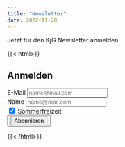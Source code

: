 ```yaml
---
title: "Newsletter"
date: 2022-11-20
---
```

Jetzt für den KjG Newsletter anmelden

{{< html>}}
    <div
        class="w-full p-4 bg-white border border-gray-200 rounded-lg shadow max-w-fit sm:p-6 md:p-8 dark:bg-gray-800 dark:border-gray-700">
        <div class="card-body">
            <form method="post" action="https://news.kjg-dossenheim.org/subscription/form"
                class="space-y-6 listmonk-form">
                <div>
                    <h2 class="card-title">Anmelden</h2>
                    <input type="hidden" name="nonce" />
                    <div>
                        <label for="email"
                            class="block mb-2 text-sm font-medium text-gray-900 dark:text-white">E-Mail</label>
                        <input type="email" id="email"
                            class="bg-gray-50 border border-gray-300 text-gray-900 text-sm rounded-lg focus:ring-blue-500 focus:border-blue-500 block w-full p-2.5 dark:bg-gray-700 dark:border-gray-600 dark:placeholder-gray-400 dark:text-white dark:focus:ring-blue-500 dark:focus:border-blue-500"
                            placeholder="name@mail.com" required>
                    </div>
                    <div>
                        <label for="name"
                            class="block mb-2 text-sm font-medium text-gray-900 dark:text-white">Name</label>
                        <input type="text" id="name"
                            class="bg-gray-50 border border-gray-300 text-gray-900 text-sm rounded-lg focus:ring-blue-500 focus:border-blue-500 block w-full p-2.5 dark:bg-gray-700 dark:border-gray-600 dark:placeholder-gray-400 dark:text-white dark:focus:ring-blue-500 dark:focus:border-blue-500"
                            placeholder="name@mail.com" required>
                    </div>
                    <div>
                        <div class="flex items-center">
                            <input checked id="cc9dfe" type="checkbox" value=""
                                class="w-4 h-4 text-blue-600 bg-gray-100 border-gray-300 rounded focus:ring-blue-500 dark:focus:ring-blue-600 dark:ring-offset-gray-800 focus:ring-2 dark:bg-gray-700 dark:border-gray-600">
                            <label for="c9dfe"
                                class="ml-2 text-sm font-medium text-gray-900 dark:text-gray-300">Sommerfreizeit</label>
                        </div>
                    </div>
                    <div>
                        <button type="submit"
                            class="w-full text-white bg-blue-700 hover:bg-blue-800 focus:ring-4 focus:outline-none focus:ring-blue-300 font-medium rounded-lg text-sm px-5 py-2.5 text-center dark:bg-blue-600 dark:hover:bg-blue-700 dark:focus:ring-blue-800">
                            <input type="submit" value="Abonnieren" /></button>
                    </div>
                </div>
            </form>
        </div>
    </div>
    {{< /html>}}